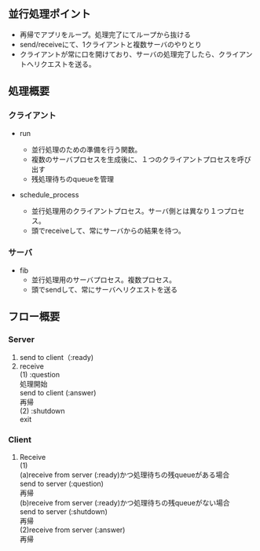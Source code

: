 ## 並行処理ポイント  
* 再帰でアプリをループ。処理完了にてループから抜ける
* send/receiveにて、1クライアントと複数サーバのやりとり
* クライアントが常に口を開けており、サーバの処理完了したら、クライアントへリクエストを送る。  

## 処理概要
### クライアント
- run
  - 並行処理のための準備を行う関数。
  - 複数のサーバプロセスを生成後に、１つのクライアントプロセスを呼び出す
  - 残処理待ちのqueueを管理

- schedule_process
  - 並行処理用のクライアントプロセス。サーバ側とは異なり１つプロセス。
  - 頭でreceiveして、常にサーバからの結果を待つ。

### サーバ
- fib
  - 並行処理用のサーバプロセス。複数プロセス。
  - 頭でsendして、常にサーバへリクエストを送る

## フロー概要  
### Server
1. send to client（:ready)
2. receive  
  (1) :question  
  処理開始  
  send to client (:answer)  
  再帰  
  (2) :shutdown  
  exit  

### Client
1. Receive  
(1)  
  (a)receive from server (:ready)かつ処理待ちの残queueがある場合  
    send to server (:question)   
    再帰  
  (b)receive from server (:ready)かつ処理待ちの残queueがない場合  
    send to server (:shutdown)   
    再帰  
(2)receive from server (:answer)  
  再帰  
